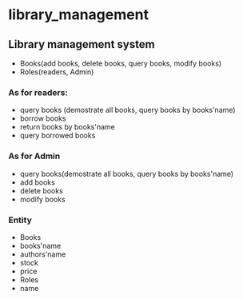 # library_management
## Library management system
* Books(add books, delete books, query books, modify books)
* Roles(readers, Admin)
### As for readers:
  * query books (demostrate all books, query books by books'name)
  * borrow books
  * return books by books'name
  * query borrowed books
### As for Admin
  * query books(demostrate all books, query books by books'name)
  * add books
  * delete books
  * modify books
### Entity
* Books
 * books'name
 * authors'name
 * stock
 * price
* Roles
 * name
